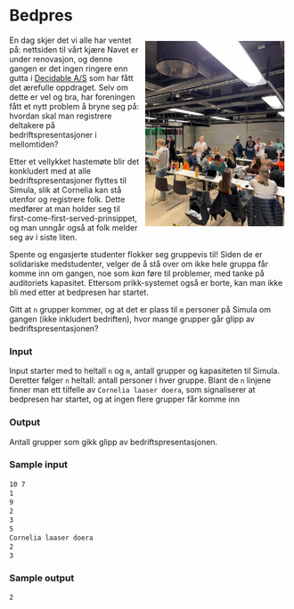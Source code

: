 # Bedpres

<img src="img/navet.jpg" align="right" width="250px" style="margin: 10px;">

En dag skjer det vi alle har ventet på: nettsiden til vårt kjære Navet er under renovasjon, og denne gangen er det ingen ringere enn gutta i [Decidable A/S](https://decidable.no/) som har fått det ærefulle oppdraget. Selv om dette er vel og bra, har foreningen fått et nytt problem å bryne seg på: hvordan skal man registrere deltakere på bedriftspresentasjoner i mellomtiden?

Etter et vellykket hastemøte blir det konkludert med at alle bedriftspresentasjoner flyttes til Simula, slik at Cornelia kan stå utenfor og registrere folk. Dette medfører at man holder seg til first-come-first-served-prinsippet, og man unngår også at folk melder seg av i siste liten.

Spente og engasjerte studenter flokker seg gruppevis til! Siden de er solidariske medstudenter, velger de å stå over om ikke hele gruppa får komme inn om gangen, noe som _kan_ føre til problemer, med tanke på auditoriets kapasitet. Ettersom prikk-systemet også er borte, kan man ikke bli med etter at bedpresen har startet.

Gitt at `n` grupper kommer, og at det er plass til `m` personer på Simula om gangen (ikke inkludert bedriften), hvor mange grupper går glipp av bedriftspresentasjonen?

### Input
Input starter med to heltall `n` og `m`, antall grupper og kapasiteten til Simula. Deretter følger `n` heltall: antall personer i hver gruppe. Blant de `n` linjene finner man ett tilfelle av `Cornelia laaser doera`, som signaliserer at bedpresen har startet, og at ingen flere grupper får komme inn

### Output
Antall grupper som gikk glipp av bedriftspresentasjonen.

### Sample input
```
10 7
1
9
2
3
5
Cornelia laaser doera
2
3
```

### Sample output
```
2
```